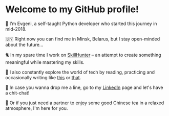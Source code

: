 # Welcome to my GitHub profile!

👀 I'm Evgeni, a self-taught Python developer who started this journey in mid-2018.

🇧🇾 Right now you can find me in Minsk, Belarus, but I stay open-minded about the future...

🐈 In my spare time I work on [SkillHunter](https://skillhunter.app/) – an attempt to create something meaningful while mastering my skills.

🔭 I also constantly explore the world of tech by reading, practicing and occasionally writing like [this](https://dev.to/spyker77/how-to-connect-godaddy-domain-with-heroku-and-cloudflare-mdh) or [that](https://hackernoon.com/openapi-30-schema-with-swagger-ui-for-django-restful-app-4w293zje).

💬 In case you wanna drop me a line, go to my [LinkedIn](https://www.linkedin.com/in/evgeni-sautin/) page and let's have a chit-chat!

🍵 Or if you just need a partner to enjoy some good Chinese tea in a relaxed atmosphere, I'm here for you.
